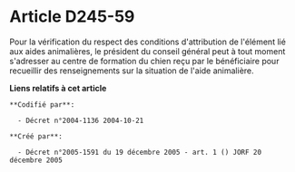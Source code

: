 # Article D245-59

Pour la vérification du respect des conditions d'attribution de l'élément lié aux aides animalières, le président du conseil
général peut à tout moment s'adresser au centre de formation du chien reçu par le bénéficiaire pour recueillir des
renseignements sur la situation de l'aide animalière.

**Liens relatifs à cet article**

	**Codifié par**:

	  - Décret n°2004-1136 2004-10-21

	**Créé par**:

	  - Décret n°2005-1591 du 19 décembre 2005 - art. 1 () JORF 20 décembre 2005
